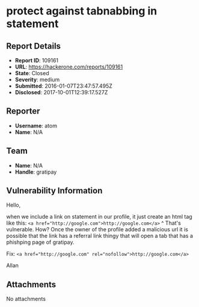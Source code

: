 # protect against tabnabbing in statement

## Report Details
- **Report ID**: 109161
- **URL**: https://hackerone.com/reports/109161
- **State**: Closed
- **Severity**: medium
- **Submitted**: 2016-01-07T23:47:57.495Z
- **Disclosed**: 2017-10-01T12:39:17.527Z

## Reporter
- **Username**: atom
- **Name**: N/A

## Team
- **Name**: N/A
- **Handle**: gratipay

## Vulnerability Information
Hello,

when we include a link on statement in our profile, it just create an html tag like this:
``` <a href="http://google.com">http://google.com</a> ```
^ That's vulnerable. How? Once the owner of the profile added a malicious url it is possible that the link has a referral link thingy that will open a tab that has a phishping page of  gratipay.

Fix:
``` <a href="http://google.com" rel="nofollow">http://google.com</a> ```

Allan

## Attachments
No attachments
